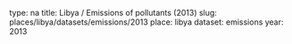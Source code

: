 type: na
title: Libya / Emissions of pollutants (2013)
slug: places/libya/datasets/emissions/2013
place: libya
dataset: emissions
year: 2013
